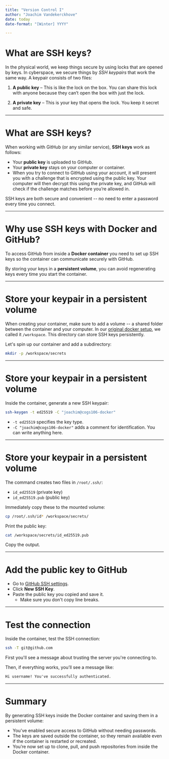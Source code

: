 ```yaml
---
title: "Version Control I"
author: "Joachim Vandekerckhove"
date: today
date-format: "[Winter] YYYY"

---
```


# What are SSH keys?

In the physical world, we keep things secure by using locks that are opened by keys.  In cyberspace, we secure things by _SSH keypairs_ that work the same way.  A keypair consists of two files:

 1. **A public key** – This is like the lock on the box. You can share this lock with anyone because they can’t open the box with just the lock.

 2. **A private key** – This is your key that opens the lock. You keep it secret and safe.

---

# What are SSH keys?

When working with GitHub (or any similar service), **SSH keys** work as follows:

- Your **public key** is uploaded to GitHub.
- Your **private key** stays on your computer or container.
- When you try to connect to GitHub using your account, it will present you with a challenge that is encrypted using the public key. Your computer will then decrypt this using the private key, and GitHub will check if the challenge matches before you’re allowed in.

SSH keys are both secure and convenient -- no need to enter a password every time you connect.

---

# Why use SSH keys with Docker and GitHub?

To access GitHub from inside a **Docker container** you need to set up SSH keys so the container can communicate securely with GitHub.

By storing your keys in a **persistent volume**, you can avoid regenerating keys every time you start the container.

---

# Store your keypair in a persistent volume

When creating your container, make sure to add a volume -- a shared folder between the container and your computer.  In our [original docker setup](002-start-the-class-container.md), we called it `/workspace`. This directory can store SSH keys persistently.

Let's spin up our container and add a subdirectory:

```bash
mkdir -p /workspace/secrets
```

---

# Store your keypair in a persistent volume

Inside the container, generate a new SSH keypair:

   ```bash
   ssh-keygen -t ed25519 -C "joachim@cogs106-docker"
   ```

 - `-t ed25519` specifies the key type.
 - `-C "joachim@cogs106-docker"` adds a comment for identification.  You can write anything here.

---

# Store your keypair in a persistent volume

The command creates two files in `/root/.ssh/`:

   - `id_ed25519` (private key)
   - `id_ed25519.pub` (public key)

Immediately copy these to the mounted volume:

   ```bash
   cp /root/.ssh/id* /workspace/secrets/
   ```

Print the public key:

   ```bash
   cat /workspace/secrets/id_ed25519.pub
   ```
   Copy the output.

---

# Add the public key to GitHub

 - Go to [GitHub SSH settings](https://github.com/settings/keys).
 - Click **New SSH Key**.
 - Paste the public key you copied and save it.
    - Make sure you don't copy line breaks.

---

# Test the connection

Inside the container, test the SSH connection:

```bash
ssh -T git@github.com
```

First you'll see a message about trusting the server you're connecting to.

Then, if everything works, you’ll see a message like:

```markdown
Hi username! You've successfully authenticated.
```

---

# Summary

By generating SSH keys inside the Docker container and saving them in a persistent volume:

- You’ve enabled secure access to GitHub without needing passwords.
- The keys are saved outside the container, so they remain available even if the container is restarted or recreated.
- You’re now set up to clone, pull, and push repositories from inside the Docker container.


